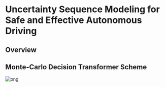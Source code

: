 # Uncertainty Sequence Modeling for Safe and Effective Autonomous Driving

## Overview

## Monte-Carlo Decision Transformer Scheme

![png](https://github.com/LoteeYoon/Uncertainty_Sequece_Modeling/blob/main/MCDT_scheme.PNG?raw=true)
